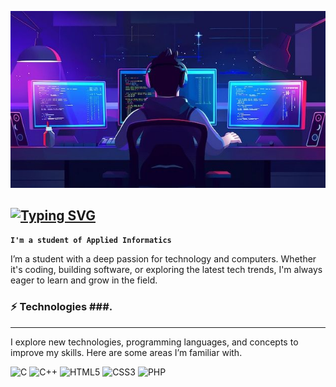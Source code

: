 ![picture1](picture1.jpg)

[![Typing SVG](https://readme-typing-svg.demolab.com?font=Open+Sans&weight=700&size=24&letterSpacing=1px&duration=3000&pause=500&color=BEBEBE&vCenter=true&repeat=false&width=435&lines=Hi%2C+I'm+Igor!+%F0%9F%91%8B+)](https://git.io/typing-svg)
---
**`I'm a student of Applied Informatics`**

I’m a student with a deep passion for technology and computers. Whether it's coding, building software, or exploring the latest tech trends, I'm always eager to learn and grow in the field.


### ⚡️ Technologies ###.

---

<p>I explore new technologies, programming languages, and concepts to improve my skills. Here are some areas I’m familiar with.</p>

![C](https://img.shields.io/badge/c-%2300599C.svg?style=for-the-badge&logo=c&logoColor=white)  ![C++](https://img.shields.io/badge/c++-%2300599C.svg?style=for-the-badge&logo=c%2B%2B&logoColor=white)  ![HTML5](https://img.shields.io/badge/html5-%23E34F26.svg?style=for-the-badge&logo=html5&logoColor=white)  ![CSS3](https://img.shields.io/badge/css3-%231572B6.svg?style=for-the-badge&logo=css3&logoColor=white)  ![PHP](https://img.shields.io/badge/php-%23777BB4.svg?style=for-the-badge&logo=php&logoColor=white)


<!-- Proudly created with GPRM ( https://gprm.itsvg.in ) -->




